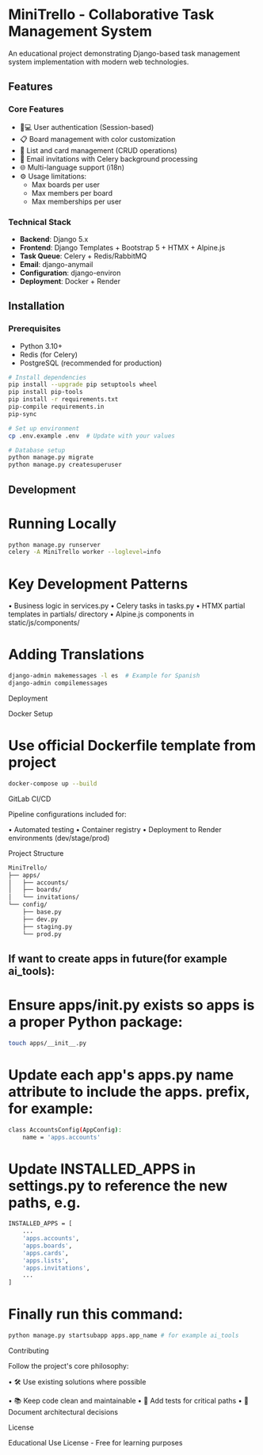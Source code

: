 # MiniTrello - Collaborative Task Management System

An educational project demonstrating Django-based task management system implementation with modern web technologies.

## Features

### Core Features
- 🧑💻 User authentication (Session-based)
- 📋 Board management with color customization
- 📌 List and card management (CRUD operations)
- 📧 Email invitations with Celery background processing
- 🌐 Multi-language support (i18n)
- ⚙️ Usage limitations:
  - Max boards per user
  - Max members per board
  - Max memberships per user

### Technical Stack
- **Backend**: Django 5.x
- **Frontend**: Django Templates + Bootstrap 5 + HTMX + Alpine.js
- **Task Queue**: Celery + Redis/RabbitMQ
- **Email**: django-anymail
- **Configuration**: django-environ
- **Deployment**: Docker + Render

## Installation

### Prerequisites
- Python 3.10+
- Redis (for Celery)
- PostgreSQL (recommended for production)

```bash
# Install dependencies
pip install --upgrade pip setuptools wheel
pip install pip-tools
pip install -r requirements.txt
pip-compile requirements.in
pip-sync

# Set up environment
cp .env.example .env  # Update with your values

# Database setup
python manage.py migrate
python manage.py createsuperuser
```


## Development

# Running Locally

```bash
python manage.py runserver
celery -A MiniTrello worker --loglevel=info
```

# Key Development Patterns

 • Business logic in services.py
 • Celery tasks in tasks.py
 • HTMX partial templates in partials/ directory
 • Alpine.js components in static/js/components/

# Adding Translations

```bash
django-admin makemessages -l es  # Example for Spanish
django-admin compilemessages
```


Deployment

Docker Setup


# Use official Dockerfile template from project
```bash
docker-compose up --build
```

GitLab CI/CD

Pipeline configurations included for:

 • Automated testing
 • Container registry
 • Deployment to Render environments (dev/stage/prod)


Project Structure

```bash
MiniTrello/
├── apps/
│   ├── accounts/
│   ├── boards/
│   └── invitations/
└── config/
    ├── base.py
    ├── dev.py
    ├── staging.py
    └── prod.py
```
## If want to create apps in future(for example ai_tools):

# Ensure apps/__init__.py exists so apps is a proper Python package:

```bash
touch apps/__init__.py
```

# Update each app's apps.py name attribute to include the apps. prefix, for example:

```bash
class AccountsConfig(AppConfig):
    name = 'apps.accounts'
```
# Update INSTALLED_APPS in settings.py to reference the new paths, e.g.

```bash
INSTALLED_APPS = [
    ...
    'apps.accounts',
    'apps.boards',
    'apps.cards',
    'apps.lists',
    'apps.invitations',
    ...
]
```

# Finally run this command:
```bash
python manage.py startsubapp apps.app_name # for example ai_tools
```

Contributing

Follow the project's core philosophy:

 • 🛠 Use existing solutions where possible 
 
 • 📚 Keep code clean and maintainable
 • 🧪 Add tests for critical paths 
 • 📝 Document architectural decisions


License

Educational Use License - Free for learning purposes
